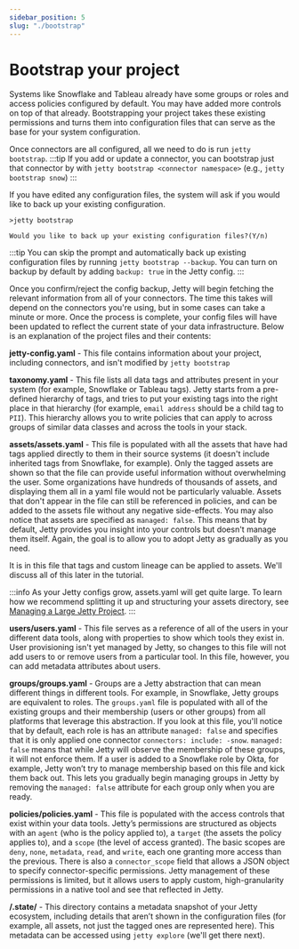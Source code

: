 ```yaml
---
sidebar_position: 5
slug: "./bootstrap"
---
```


# Bootstrap your project

Systems like Snowflake and Tableau already have some groups or roles and access policies configured by default. You may have added more controls on top of that already. Bootstrapping your project takes these existing permissions and turns them into configuration files that can serve as the base for your system configuration.

Once connectors are all configured, all we need to do is run `jetty bootstrap`.
:::tip
If you add or update a connector, you can bootstrap just that connector by with `jetty bootstrap <connector namespace>` (e.g., `jetty bootstrap snow`)
:::

If you have edited any configuration files, the system will ask if you would like to back up your existing configuration.

```
>jetty bootstrap

Would you like to back up your existing configuration files?(Y/n)
```

:::tip
You can skip the prompt and automatically back up existing configuration files by running `jetty bootstrap --backup`. You can turn on backup by default by adding `backup: true` in the Jetty config.
:::

Once you confirm/reject the config backup, Jetty will begin fetching the relevant information from all of your connectors. The time this takes will depend on the connectors you're using, but in some cases can take a minute or more. Once the process is complete, your config files will have been updated to reflect the current state of your data infrastructure. Below is an explanation of the project files and their contents:

**jetty-config.yaml** - This file contains information about your project, including connectors, and isn't modified by `jetty bootstrap`

**taxonomy.yaml** - This file lists all data tags and attributes present in your system (for example, Snowflake or Tableau tags). Jetty starts from a pre-defined hierarchy of tags, and tries to put your existing tags into the right place in that hierarchy (for example, `email address` should be a child tag to `PII`). This hierarchy allows you to write policies that can apply to across groups of similar data classes and across the tools in your stack.

**assets/assets.yaml** - This file is populated with all the assets that have had tags applied directly to them in their source systems (it doesn't include inherited tags from Snowflake, for example). Only the tagged assets are shown so that the file can provide useful information without overwhelming the user. Some organizations have hundreds of thousands of assets, and displaying them all in a yaml file would not be particularly valuable. Assets that don't appear in the file can still be referenced in policies, and can be added to the assets file without any negative side-effects. You may also notice that assets are specified as `managed: false`. This means that by default, Jetty provides you insight into your controls but doesn't manage them itself. Again, the goal is to allow you to adopt Jetty as gradually as you need.

It is in this file that tags and custom lineage can be applied to assets. We'll discuss all of this later in the tutorial.

:::info
As your Jetty configs grow, assets.yaml will get quite large. To learn how we recommend splitting it up and structuring your assets directory, see [Managing a Large Jetty Project](#).
:::

**users/users.yaml** - This file serves as a reference of all of the users in your different data tools, along with properties to show which tools they exist in. User provisioning isn't yet managed by Jetty, so changes to this file will not add users to or remove users from a particular tool. In this file, however, you can add metadata attributes about users.

**groups/groups.yaml** - Groups are a Jetty abstraction that can mean different things in different tools. For example, in Snowflake, Jetty groups are equivalent to roles. The `groups.yaml` file is populated with all of the existing groups and their membership (users or other groups) from all platforms that leverage this abstraction. If you look at this file, you'll notice that by default, each role is has an attribute `managed: false` and specifies that it is only applied one connector `connectors: include: -snow`. `managed: false` means that while Jetty will observe the membership of these groups, it will not enforce them. If a user is added to a Snowflake role by Okta, for example, Jetty won’t try to manage membership based on this file and kick them back out. This lets you gradually begin managing groups in Jetty by removing the `managed: false` attribute for each group only when you are ready.

**policies/policies.yaml** - This file is populated with the access controls that exist within your data tools. Jetty’s permissions are structured as objects with an `agent` (who is the policy applied to), a `target` (the assets the policy applies to), and a `scope` (the level of access granted). The basic scopes are `deny`, `none`, `metadata`, `read`, and `write`, each one granting more access than the previous. There is also a `connector_scope` field that allows a JSON object to specify connector-specific permissions. Jetty management of these permissions is limited, but it allows users to apply custom, high-granularity permissions in a native tool and see that reflected in Jetty.

**/.state/** - This directory contains a metadata snapshot of your Jetty ecosystem, including details that aren’t shown in the configuration files (for example, all assets, not just the tagged ones are represented here). This metadata can be accessed using `jetty explore` (we'll get there next).
